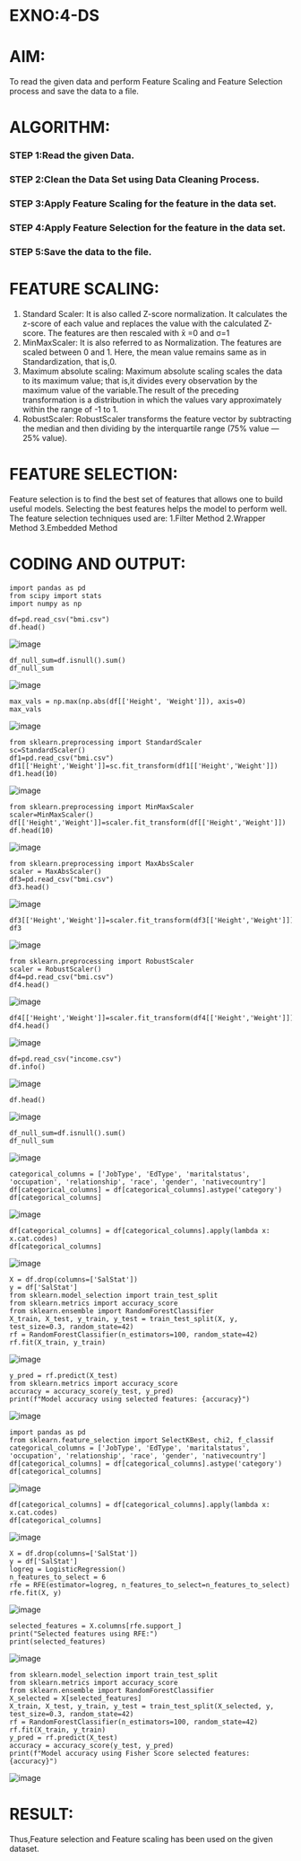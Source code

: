 # EXNO:4-DS
# AIM:
To read the given data and perform Feature Scaling and Feature Selection process and save the
data to a file.

# ALGORITHM:
### STEP 1:Read the given Data.
### STEP 2:Clean the Data Set using Data Cleaning Process.
### STEP 3:Apply Feature Scaling for the feature in the data set.
### STEP 4:Apply Feature Selection for the feature in the data set.
### STEP 5:Save the data to the file.

# FEATURE SCALING:
1. Standard Scaler: It is also called Z-score normalization. It calculates the z-score of each value and replaces the value with the calculated Z-score. The features are then rescaled with x̄ =0 and σ=1
2. MinMaxScaler: It is also referred to as Normalization. The features are scaled between 0 and 1. Here, the mean value remains same as in Standardization, that is,0.
3. Maximum absolute scaling: Maximum absolute scaling scales the data to its maximum value; that is,it divides every observation by the maximum value of the variable.The result of the preceding transformation is a distribution in which the values vary approximately within the range of -1 to 1.
4. RobustScaler: RobustScaler transforms the feature vector by subtracting the median and then dividing by the interquartile range (75% value — 25% value).

# FEATURE SELECTION:
Feature selection is to find the best set of features that allows one to build useful models. Selecting the best features helps the model to perform well.
The feature selection techniques used are:
1.Filter Method
2.Wrapper Method
3.Embedded Method

# CODING AND OUTPUT:
```
import pandas as pd
from scipy import stats
import numpy as np
```
```
df=pd.read_csv("bmi.csv")
df.head()
```
![image](https://github.com/user-attachments/assets/b597a523-af47-48c1-828d-95810bd2e5c1)
```
df_null_sum=df.isnull().sum()
df_null_sum
```
![image](https://github.com/user-attachments/assets/716a73e3-8fb1-43db-ad6e-f2cea7b5bafe)
```
max_vals = np.max(np.abs(df[['Height', 'Weight']]), axis=0)
max_vals
```
![image](https://github.com/user-attachments/assets/a2a7c822-2337-49b4-a388-6c340a7ea9d3)
```
from sklearn.preprocessing import StandardScaler
sc=StandardScaler()
df1=pd.read_csv("bmi.csv")
df1[['Height','Weight']]=sc.fit_transform(df1[['Height','Weight']])
df1.head(10)
```
![image](https://github.com/user-attachments/assets/7ca6f945-f85a-462b-acc5-313697183b23)
```
from sklearn.preprocessing import MinMaxScaler
scaler=MinMaxScaler()
df[['Height','Weight']]=scaler.fit_transform(df[['Height','Weight']])
df.head(10)
```
![image](https://github.com/user-attachments/assets/86b4aa59-a63f-4aea-a14b-456d90a864be)
```
from sklearn.preprocessing import MaxAbsScaler
scaler = MaxAbsScaler()
df3=pd.read_csv("bmi.csv")
df3.head()
```
![image](https://github.com/user-attachments/assets/c5a7f5b8-f034-4fca-b2ea-e2d59ee18199)
```
df3[['Height','Weight']]=scaler.fit_transform(df3[['Height','Weight']])
df3
```
![image](https://github.com/user-attachments/assets/9c5e24b1-a146-44aa-9da4-7e6fcafc1415)
```
from sklearn.preprocessing import RobustScaler
scaler = RobustScaler()
df4=pd.read_csv("bmi.csv")
df4.head()
```
![image](https://github.com/user-attachments/assets/edec9bee-7c04-4af0-852f-0871bb3e6c7e)
```
df4[['Height','Weight']]=scaler.fit_transform(df4[['Height','Weight']])
df4.head()
```
![image](https://github.com/user-attachments/assets/45043a49-bea1-42de-9359-126a27408f1c)
```
df=pd.read_csv("income.csv")
df.info()
```
![image](https://github.com/user-attachments/assets/5d096efd-f7b7-4bad-afe9-6046b4f28557)
```
df.head()
```
![image](https://github.com/user-attachments/assets/bff55ef6-1772-4eec-bd7a-e7657421d9ef)
```
df_null_sum=df.isnull().sum()
df_null_sum
```
![image](https://github.com/user-attachments/assets/986647a7-ed7f-49d7-a5c0-4ff651485ccf)
```
categorical_columns = ['JobType', 'EdType', 'maritalstatus', 'occupation', 'relationship', 'race', 'gender', 'nativecountry']
df[categorical_columns] = df[categorical_columns].astype('category')
df[categorical_columns]
```
![image](https://github.com/user-attachments/assets/42e1c2a2-9164-4948-b1f8-0a5a8a103a44)
```
df[categorical_columns] = df[categorical_columns].apply(lambda x: x.cat.codes)
df[categorical_columns]
```
![image](https://github.com/user-attachments/assets/a1007116-fdc7-4696-98f0-4b2f6ce3319c)
```
X = df.drop(columns=['SalStat'])
y = df['SalStat']
from sklearn.model_selection import train_test_split
from sklearn.metrics import accuracy_score
from sklearn.ensemble import RandomForestClassifier
X_train, X_test, y_train, y_test = train_test_split(X, y, test_size=0.3, random_state=42)
rf = RandomForestClassifier(n_estimators=100, random_state=42)
rf.fit(X_train, y_train)
```
![image](https://github.com/user-attachments/assets/07e7bbe1-acf3-4df4-895e-295cceb78930)
```
y_pred = rf.predict(X_test)
from sklearn.metrics import accuracy_score
accuracy = accuracy_score(y_test, y_pred)
print(f"Model accuracy using selected features: {accuracy}")
```
![image](https://github.com/user-attachments/assets/ee792b93-1674-47d1-845a-8b3a98e18e92)
```
import pandas as pd
from sklearn.feature_selection import SelectKBest, chi2, f_classif
categorical_columns = ['JobType', 'EdType', 'maritalstatus', 'occupation', 'relationship', 'race', 'gender', 'nativecountry']
df[categorical_columns] = df[categorical_columns].astype('category')
df[categorical_columns]
```
![image](https://github.com/user-attachments/assets/fae5bcb8-4c37-4645-8a4e-5ad086140268)
```
df[categorical_columns] = df[categorical_columns].apply(lambda x: x.cat.codes)
df[categorical_columns]
```
![image](https://github.com/user-attachments/assets/142bff04-a66d-45ea-a074-8dcf75d4a58f)
```
X = df.drop(columns=['SalStat'])
y = df['SalStat']
logreg = LogisticRegression()
n_features_to_select = 6
rfe = RFE(estimator=logreg, n_features_to_select=n_features_to_select)
rfe.fit(X, y)
```
![image](https://github.com/user-attachments/assets/399f692f-fbd7-4c33-b640-21282cb5aff7)
```
selected_features = X.columns[rfe.support_]
print("Selected features using RFE:")
print(selected_features)
```
![image](https://github.com/user-attachments/assets/5419fc83-72e9-4ad8-b5c2-57d0defc154d)
```
from sklearn.model_selection import train_test_split
from sklearn.metrics import accuracy_score
from sklearn.ensemble import RandomForestClassifier
X_selected = X[selected_features]
X_train, X_test, y_train, y_test = train_test_split(X_selected, y, test_size=0.3, random_state=42)
rf = RandomForestClassifier(n_estimators=100, random_state=42)
rf.fit(X_train, y_train)
y_pred = rf.predict(X_test)
accuracy = accuracy_score(y_test, y_pred)
print(f"Model accuracy using Fisher Score selected features: {accuracy}")
```
![image](https://github.com/user-attachments/assets/99f6bf08-b32c-4735-846b-604dfc8ccefa)

# RESULT:
Thus,Feature selection and Feature scaling has been used on the given dataset.
